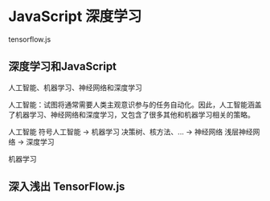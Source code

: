 # JavaScript 深度学习

tensorflow.js


## 深度学习和JavaScript

人工智能、机器学习、神经网络和深度学习

人工智能：试图将通常需要人类主观意识参与的任务自动化。因此，人工智能涵盖了机器学习、神经网络和深度学习，又包含了很多其他和机器学习相关的策略。

人工智能 符号人工智能 -> 机器学习 决策树、核方法、... -> 神经网络 浅层神经网络 -> 深度学习

机器学习

## 深入浅出 TensorFlow.js

